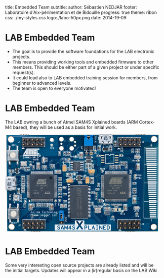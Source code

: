 title: Embedded Team
subtitle: 
author: Sébastien NEDJAR
footer: Laboratoire d'Aix-périmentation et de Bidouille
progress: true
theme: ribon
css: ./my-styles.css
logo:./labo-50px.png
date: 2014-19-09

# LAB Embedded Team

* The goal is to provide the software foundations for the LAB electronic projects.
* This means providing working tools and embedded firmware to other members. This should be either part of a given project or under specific request(s).
* It could lead also to LAB embedded training session for members, from beginner to advanced levels.
* The team is open to everyone motivated!

# LAB Embedded Team
The LAB owning a bunch of Atmel SAM4S Xplained boards (ARM Cortex-M4 based), they will be used as a basis for initial work.

![image](SAM4S-XPLD_KIT.png)

# LAB Embedded Team
Some very interesting open source projects are already listed and will be the initial targets.
Updates will appear in a (ir)regular basis on the LAB Wiki
